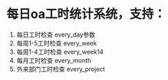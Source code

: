 # 每日oa工时统计系统，支持：
1. 每日工时检查 every_day参数
2. 每周1-5工时检查 every_week
3. 每周1-4工时检查 every_week14
4. 每月工时检查 every_month
5. 外来部门工时检查 every_project
